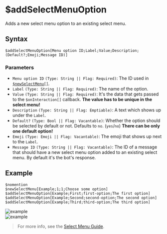 # $addSelectMenuOption
Adds a new select menu option to an existing select menu.

## Syntax
```
$addSelectMenuOption[Menu option ID;Label;Value;Description;(Default?;Emoji;Message ID)]
```

### Parameters
- `Menu option ID` `(Type: String || Flag: Required)`: The ID used in [`$newSelectMenu[]`](./newSelectMenu.md).
- `Label` `(Type: String || Flag: Required)`: The name of the option.
- `Value` `(Type: String || Flag: Required)`: It's the data that gets passed to the `$onInteraction[]` callback. **The value has to be unique in the select menu!**
- `Description` `(Type: String || Flag: Emptiable)`: A text which shows up under the `Label`.
- `Default?` `(Type: Bool || Flag: Vacantable)`: Whether the option should be selected by default or not. Defaults to `no`. (`yes`/`no`) **There can be only one default option!**
- `Emoji` `(Type: Emoji || Flag: Vacantable)`: The emoji that shows up next to the `Label`.
- `Message ID` `(Type: String || Flag: Vacantable)`: The ID of a message that should have a new select menu option added to an existing select menu. By default it's the bot's response.

## Example
```
$nomention
$newSelectMenu[Example;1;1;Choose some option]
$addSelectMenuOption[Example;First;first-option;The first option]
$addSelectMenuOption[Example;Second;second-option;The second option]
$addSelectMenuOption[Example;Third;third-option;The third option]
```
![example](https://user-images.githubusercontent.com/113303649/209933666-9ec8ecfc-e666-4caa-b7cb-b0b3c4cdea02.png)\
![example](https://user-images.githubusercontent.com/113303649/209933373-978c8ade-157f-4991-bb93-929430b4a4eb.png)

> For more info, see the [Select Menu Guide](../guides/general/interactions/selectMenus/aboutSelectMenu.md).
